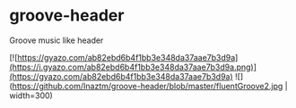 # groove-header
Groove music like header

[![https://gyazo.com/ab82ebd6b4f1bb3e348da37aae7b3d9a](https://i.gyazo.com/ab82ebd6b4f1bb3e348da37aae7b3d9a.png)](https://gyazo.com/ab82ebd6b4f1bb3e348da37aae7b3d9a)
![](https://github.com/Inaztm/groove-header/blob/master/fluentGroove2.jpg | width=300)
